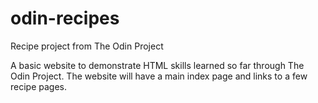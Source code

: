 # odin-recipes
Recipe project from The Odin Project

A basic website to demonstrate HTML skills learned so far through The Odin Project. The website will have a main index page and links to a few recipe pages.